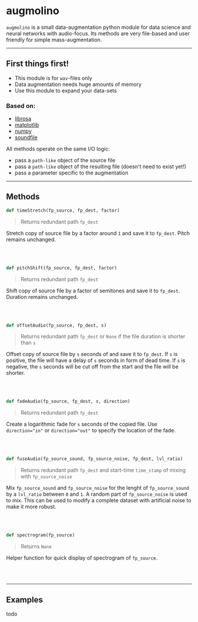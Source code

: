 # augmolino

`augmolino` is a small data-augmentation python module for data science and neural networks with audio-focus. Its methods are very file-based and user friendly for simple mass-augmentation.

---

## First things first!

- This module is for `wav`-files only
- Data augmentation needs huge amounts of memory
- Use this module to expand your data-sets

### Based on:

- [librosa](https://librosa.org/)
- [matplotlib](https://matplotlib.org/)
- [numpy](https://numpy.org/)
- [soundfile](https://pypi.org/project/SoundFile/)

All methods operate on the same I/O logic:

- pass a `path-like` object of the source file
- pass a `path-like` object of the resulting file (doesn't need to exist yet!)
- pass a parameter specific to the augmentation

---

## Methods

```python
def timeStretch(fp_source, fp_dest, factor)
```

> Returns redundant path `fp_dest`

Stretch copy of source file by a factor around `1` and save it to `fp_dest`. Pitch remains unchanged.

<br />
<br />

```python
def pitchShift(fp_source, fp_dest, factor)
```

> Returns redundant path `fp_dest`

Shift copy of source file by a factor of semitones and save it to `fp_dest`. Duration remains unchanged.

<br />
<br />

```python
def offsetAudio(fp_source, fp_dest, s)
```

> Returns redundant path `fp_dest` or `None` if the file duration is shorter than `s`

Offset copy of source file by `s` seconds of and save it to `fp_dest`. If `s` is positive, the file will have a delay of `s` seconds in form of dead time. If `s` is negative, the `s` seconds will be cut off from the start and the file will be shorter.

<br />
<br />

```python
def fadeAudio(fp_source, fp_dest, s, direction)
```

> Returns redundant path `fp_dest`

Create a logarithmic fade for `s` seconds of the copied file. Use `direction="in"` or `direction="out"` to specify the location of the fade.

<br />
<br />

```python
def fuseAudio(fp_source_sound, fp_source_noise, fp_dest, lvl_ratio)
```

> Returns redundant path `fp_dest` and start-time `time_stamp` of mixing with `fp_source_noise`

Mix `fp_source_sound` and `fp_source_noise` for the lenght of `fp_source_sound` by a `lvl_ratio` between `0` and `1`. A random part of `fp_source_noise` is used to mix. This can be used to modify a complete dataset with artificial noise to make it more robust.

<br />
<br />

```python
def spectrogram(fp_source)
```

> Returns `None`

Helper function for quick display of spectrogram of `fp_source`.

<br />
<br />

---

## Examples

todo
